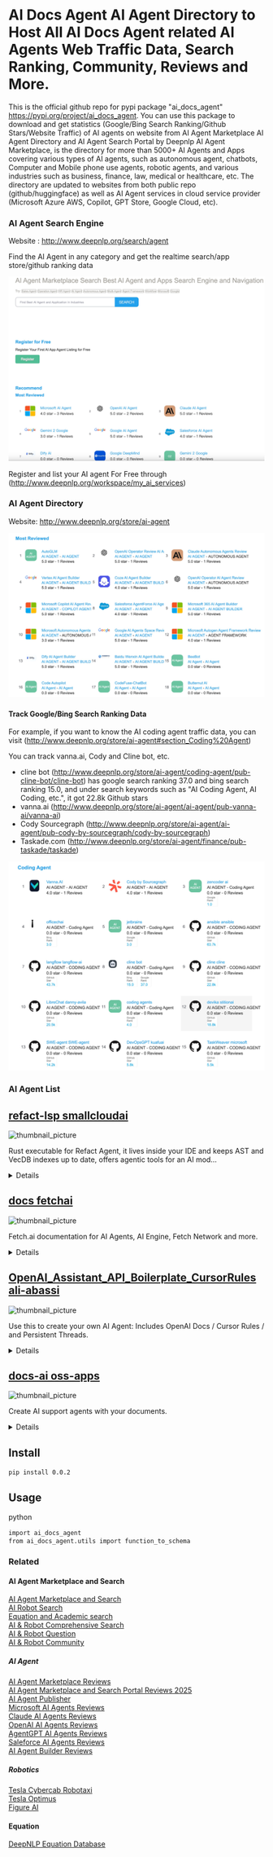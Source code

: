 # AI Docs Agent AI Agent Directory to Host All AI Docs Agent related AI Agents Web Traffic Data, Search Ranking, Community, Reviews and More.

This is the official github repo for pypi package "ai_docs_agent" https://pypi.org/project/ai_docs_agent. You can use this package to download and get statistics (Google/Bing Search Ranking/Github Stars/Website Traffic) of AI agents on website from AI Agent Marketplace AI Agent Directory and AI Agent Search Portal by Deepnlp AI Agent Marketplace, is the directory for more than 5000+ AI Agents and Apps covering various types of AI agents, such as autonomous agent, chatbots, Computer and Mobile phone use agents, robotic agents, and various industries such as business, finance, law, medical or healthcare, etc. The directory are updated to websites from both public repo (github/huggingface) as well as AI Agent services in cloud service provider (Microsoft Azure AWS, Copilot, GPT Store, Google Cloud, etc). 

### AI Agent Search Engine

Website : http://www.deepnlp.org/search/agent

Find the AI Agent in any category and get the realtime search/app store/github ranking data

![AI Agent Marketplace Directory Search](https://raw.githubusercontent.com/AI-Agent-Hub/AI-Agent-Marketplace/refs/heads/main/AI%20Agent%20Marketplace%20Search.jpg)

Register and list your AI agent For Free through (http://www.deepnlp.org/workspace/my_ai_services)


### AI Agent Directory

Website: http://www.deepnlp.org/store/ai-agent

![AI Agent Marketplace AI Agent Directory](https://raw.githubusercontent.com/AI-Agent-Hub/AI-Agent-Marketplace/refs/heads/main/docs/ai_agents_navigation.jpg)

#### Track Google/Bing Search Ranking Data

For example, if you want to know the AI coding agent traffic data, you can visit (http://www.deepnlp.org/store/ai-agent#section_Coding%20Agent)

You can track vanna.ai, Cody and Cline bot, etc.

- cline bot (http://www.deepnlp.org/store/ai-agent/coding-agent/pub-cline-bot/cline-bot) has google search ranking 37.0 and bing search ranking 15.0, and under search keywords such as "AI Coding Agent, AI Coding, etc.", it got 22.8k Github stars 
- vanna.ai (http://www.deepnlp.org/store/ai-agent/ai-agent/pub-vanna-ai/vanna-ai)
- Cody Sourcegraph (http://www.deepnlp.org/store/ai-agent/ai-agent/pub-cody-by-sourcegraph/cody-by-sourcegraph)
- Taskade.com (http://www.deepnlp.org/store/ai-agent/finance/pub-taskade/taskade)

![AI Coding Agent](https://raw.githubusercontent.com/AI-Agent-Hub/AI-Agent-Marketplace/refs/heads/main/docs/image_coding_agent_v2.jpg)


### AI Agent List

## [refact-lsp smallcloudai](https://github.com/smallcloudai/refact-lsp)
![thumbnail_picture](https://th.bing.com/th?id=ODLS.b2099a11-ca12-45ce-bede-5df940e38a48&w=32&h=32&qlt=90&pcl=fffffc&o=6&pid=1.2)

Rust executable for Refact Agent, it lives inside your IDE and keeps AST and VecDB indexes up to date, offers agentic tools for an AI mod…
<details>

### Website
https://github.com/smallcloudai/refact-lsp
### Description
Rust executable for Refact Agent, it lives inside your IDE and keeps AST and VecDB indexes up to date, offers agentic tools for an AI mod…
### Category
AI DOCS AGENT
### Tags
AI DOCS AGENT,AI AGENT
### Reviews
[refact-lsp smallcloudai Reviews Traffic and AI Agent Marketplace](http://www.deepnlp.org/store/ai-agent/ai-docs-agent/pub-refact-lsp-smallcloudai/refact-lsp-smallcloudai)
### Links
https://github.com/smallcloudai/refact-lsp<br>
https://github.com/smallcloudai/refact-lsp<br>
http://www.deepnlp.org/store/ai-agent/ai-docs-agent/pub-refact-lsp-smallcloudai/refact-lsp-smallcloudai<br>

</details>



## [docs fetchai](https://github.com/fetchai/docs)
![thumbnail_picture](https://th.bing.com/th?id=ODLS.b2099a11-ca12-45ce-bede-5df940e38a48&w=32&h=32&qlt=90&pcl=fffffc&o=6&pid=1.2)

Fetch.ai documentation for AI Agents, AI Engine, Fetch Network and more.
<details>

### Website
https://github.com/fetchai/docs
### Description
Fetch.ai documentation for AI Agents, AI Engine, Fetch Network and more.
### Category
AI DOCS AGENT
### Tags
AI DOCS AGENT,AI AGENT
### Reviews
[docs fetchai Reviews Traffic and AI Agent Marketplace](http://www.deepnlp.org/store/ai-agent/ai-docs-agent/pub-docs-fetchai/docs-fetchai)
### Links
https://github.com/fetchai/docs<br>
https://github.com/fetchai/docs<br>
http://www.deepnlp.org/store/ai-agent/ai-docs-agent/pub-docs-fetchai/docs-fetchai<br>

</details>



## [OpenAI_Assistant_API_Boilerplate_CursorRules ali-abassi](https://github.com/ali-abassi/OpenAI_Assistant_API_Boilerplate_CursorRules)
![thumbnail_picture](https://th.bing.com/th?id=ODLS.b2099a11-ca12-45ce-bede-5df940e38a48&w=32&h=32&qlt=90&pcl=fffffc&o=6&pid=1.2)

Use this to create your own AI Agent: Includes OpenAI Docs / Cursor Rules / and Persistent Threads. 
<details>

### Website
https://github.com/ali-abassi/OpenAI_Assistant_API_Boilerplate_CursorRules
### Description
Use this to create your own AI Agent: Includes OpenAI Docs / Cursor Rules / and Persistent Threads. 
### Category
AI DOCS AGENT
### Tags
AI DOCS AGENT,AI AGENT
### Reviews
[OpenAI_Assistant_API_Boilerplate_CursorRules ali-abassi Reviews Traffic and AI Agent Marketplace](http://www.deepnlp.org/store/ai-agent/ai-docs-agent/pub-openai_assistant_api_boilerplate_cursorrules-ali-abassi/openai_assistant_api_boilerplate_cursorrules-ali-abassi)
### Links
https://github.com/ali-abassi/OpenAI_Assistant_API_Boilerplate_CursorRules<br>
https://github.com/ali-abassi/OpenAI_Assistant_API_Boilerplate_CursorRules<br>
http://www.deepnlp.org/store/ai-agent/ai-docs-agent/pub-openai_assistant_api_boilerplate_cursorrules-ali-abassi/openai_assistant_api_boilerplate_cursorrules-ali-abassi<br>

</details>



## [docs-ai oss-apps](https://github.com/oss-apps/docs-ai)
![thumbnail_picture](https://th.bing.com/th?id=ODLS.b2099a11-ca12-45ce-bede-5df940e38a48&w=32&h=32&qlt=90&pcl=fffffc&o=6&pid=1.2)

Create AI support agents with your documents.
<details>

### Website
https://github.com/oss-apps/docs-ai
### Description
Create AI support agents with your documents.
### Category
AI DOCS AGENT
### Tags
AI DOCS AGENT,AI AGENT
### Reviews
[docs-ai oss-apps Reviews Traffic and AI Agent Marketplace](http://www.deepnlp.org/store/ai-agent/ai-docs-agent/pub-docs-ai-oss-apps/docs-ai-oss-apps)
### Links
https://github.com/oss-apps/docs-ai<br>
https://github.com/oss-apps/docs-ai<br>
http://www.deepnlp.org/store/ai-agent/ai-docs-agent/pub-docs-ai-oss-apps/docs-ai-oss-apps<br>

</details>





## Install


```
pip install 0.0.2

```

## Usage
python 

```
import ai_docs_agent
from ai_docs_agent.utils import function_to_schema

```


### Related
#### AI Agent Marketplace and Search
[AI Agent Marketplace and Search](http://www.deepnlp.org/search/agent) <br>
[AI Robot Search](http://www.deepnlp.org/search/robot) <br>
[Equation and Academic search](http://www.deepnlp.org/search/equation) <br>
[AI & Robot Comprehensive Search](http://www.deepnlp.org/search) <br>
[AI & Robot Question](http://www.deepnlp.org/question) <br>
[AI & Robot Community](http://www.deepnlp.org/community) <br>
##### AI Agent
[AI Agent Marketplace Reviews](http://www.deepnlp.org/store/ai-agent) <br>
[AI Agent Marketplace and Search Portal Reviews 2025](http://www.deepnlp.org/blog/ai-agent-marketplace-and-search-portal-reviews-2025) <br>
[AI Agent Publisher](http://www.deepnlp.org/store/pub?category=ai-agent) <br>
[Microsoft AI Agents Reviews](http://www.deepnlp.org/store/pub/pub-microsoft-ai-agent) <br>
[Claude AI Agents Reviews](http://www.deepnlp.org/store/pub/pub-claude-ai-agent) <br>
[OpenAI AI Agents Reviews](http://www.deepnlp.org/store/pub/pub-openai-ai-agent) <br>
[AgentGPT AI Agents Reviews](http://www.deepnlp.org/store/pub/pub-agentgpt) <br>
[Saleforce AI Agents Reviews](http://www.deepnlp.org/store/pub/pub-salesforce-ai-agent) <br>
[AI Agent Builder Reviews](http://www.deepnlp.org/store/ai-agent/ai-agent-builder) <br>
##### Robotics
[Tesla Cybercab Robotaxi](http://www.deepnlp.org/store/pub/pub-tesla-cybercab) <br>
[Tesla Optimus](http://www.deepnlp.org/store/pub/pub-tesla-optimus) <br>
[Figure AI](http://www.deepnlp.org/store/pub/pub-figure-ai) <br>
#### Equation
[DeepNLP Equation Database](http://www.deepnlp.org/equation) <br>

